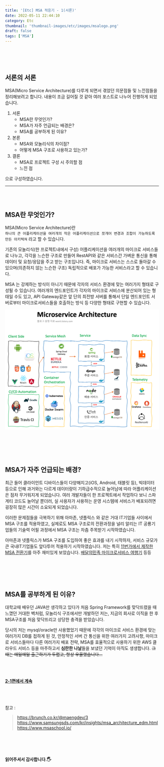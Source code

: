 ```yaml
---
title: '[Etc] MSA 적응기 - 1(서론)'
date: 2022-05-11 22:44:10
category: Etc
thumbnail: 'thumbnail-images/etc/images/msalogo.png'
draft: false
tags: ['MSA']
---
```


<br>
<br>
<br>

## 서론의 서론

MSA(Micro Service Architecture)를 다루게 되면서 겪었던 의문점들 및 느낀점들을 정리해보려고 합니다. 내용이 조금 길어질 것 같아 여러 포스트로 나누어 진행하게 되었습니다.

1. 서론
   - MSA란 무엇인가?
   - MSA가 자주 언급되는 배경은?
   - MSA를 공부하게 된 이유?
2. 본론
   - MSA와 모놀리식의 차이점?
   - 어떻게 MSA 구조로 사용하고 있는가?
3. 결론
   - MSA로 프로젝트 구성 시 주의할 점
   - 느낀 점

으로 구성하였습니다.

---

<br>
<br>

## MSA란 무엇인가?

MSA(Micro Service Architecture)란<br>
`하나의 큰 어플리케이션을 여러개의 작은 어플리케이션으로 쪼개어 변경과 조합이 가능하도록 만든 아키텍쳐` 라고 할 수 있습니다.

기존의 모놀리식(한 프로젝트내에서 구성) 어플리케이션을 여러개의 마이크로 서비스들로 나누고, 각각을 느슨한 구조로 만들어 RestAPI와 같은 서비스간 가벼운 통신을 통해 데이터 및 요청/응답을 주고 받는 구조입니다. 즉, 마이크로 서비스는 스스로 돌아갈 수 있으며(의존하지 않는 느슨한 구조) 독립적으로 배포가 가능한 서비스라고 할 수 있습니다.

MSA 는 강제하는 방식이 아니기 때문에 각자의 서비스 환경에 맞는 여러가지 형태로 구성될 수 있습니다. 여러개의 엔드포인트가 각자의 마이크로 서비스에 분산되어 있는 형태일 수도 있고, API Gateway같은 앞 단의 최전방 서버를 통해서 단일 엔드포인트 서버로부터 마이크로서비스들을 호출하는 방식 등 다양한 형태로 구현할 수 있습니다.

![](./images/msa2.png)

<br>
<br>
<br>
<br>

## MSA가 자주 언급되는 배경?

최근 들어 클라이언트 디바이스들이 다양해지고(iOS, Android, 태블릿 등), 빅데이터 등으로 인해 과거와는 다르게 데이터량이 기하급수적으로 늘어남에 따라 어플리케이션은 점차 무거워지게 되었습니다. 여러 개발자들이 한 프로젝트에서 작업하다 보니 스파게티 코드도 늘어날 뿐더러, 실 사용자가 사용하는 운영 시스템에 서비스가 배포되려면 굉장히 많은 시간이 소요되게 되었습니다.

이러한 문제점들을 극복하기 위해 아마존, 넷플릭스 와 같은 거대 IT기업들 사이에서 MSA 구조를 적용하였고, 실제로도 MSA 구조로의 전환과정을 널리 알리는 IT 공룡기업들의 기술력 어필 과정에서 MSA 구조는 차츰 주목받기 시작하였습니다.

아마존과 넷플릭스가 MSA 구조를 도입하여 좋은 효과를 내기 시작하자, 서비스 규모가 큰 국내IT기업들도 앞다투어 적용하기 시작하였습니다. 저는 특히 [11번가에서 제작한 MSA 전환기](https://www.youtube.com/watch?v=J-VP0WFEQsY&feature=youtu.be)를 아주 재미있게 보았습니다. [배달의민족 마이크로서비스 여행기](https://www.youtube.com/watch?v=BnS6343GTkY) 등등

<br>
<br>
<br>
<br>

## MSA를 공부하게 된 이유?

대학교때 배우던 JAVA만 생각하고 있다가 처음 Spring Framework를 맞닥뜨렸을 때 느꼈던 거대한 벽처럼, 모놀리식 구조에서만 개발하던 저는, 지금의 회사로 이직을 한 후 MSA구조를 처음 맞닥뜨리고 상당한 충격을 받았습니다.

당시의 저는 mysql/oracle만 사용했었기 때문에 각각의 마이크로 서비스 환경에 맞는 여러가지 DB를 접하게 된 것, 안정적인 서버 간 통신을 위한 여러가지 고려사항, 마이크로 서비스들마다 다른 여러가지 배포 전략, MSA를 효율적으로 사용하기 위한 AWS 클라우드 서비스 등을 마주하고서 **심란한 나날**들을 보냈던 기억이 아직도 생생합니다. ~~그때는 매일매일 출근하기가 두렵고, 항상 우울했습니다...~~

<br><br>

#### [2-1편에서 계속](https://ramsbaby.netlify.app/Etc/etc-post9-2/)

<br><br>

참고 :

> https://brunch.co.kr/@maengdev/3 <br> https://www.samsungsds.com/kr/insights/msa_architecture_edm.html <br> https://www.msaschool.io/

<br>
<br>
<br>

#### 읽어주셔서 감사합니다.🖐
